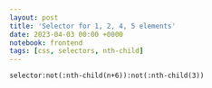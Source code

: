 ```yaml
---
layout: post
title: 'Selector for 1, 2, 4, 5 elements'
date: 2023-04-03 00:00 +0000
notebook: frontend
tags: [css, selectors, nth-child]
---
```

`selector:not(:nth-child(n+6)):not(:nth-child(3))`